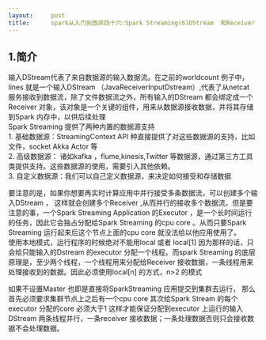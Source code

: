 ```yaml
---
layout:     post
title:      spark从入门到放弃四十六:Spark Streaming(6)DStream  和Receiver
---
```

<div id="article_content" class="article_content clearfix csdn-tracking-statistics" data-pid="blog" data-mod="popu_307" data-dsm="post">
								            <div id="content_views" class="markdown_views prism-atom-one-dark">
							<!-- flowchart 箭头图标 勿删 -->
							<svg xmlns="http://www.w3.org/2000/svg" style="display: none;"><path stroke-linecap="round" d="M5,0 0,2.5 5,5z" id="raphael-marker-block" style="-webkit-tap-highlight-color: rgba(0, 0, 0, 0);"></path></svg>
							<h2 id="1简介">1.简介</h2>

<p>输入DStream代表了来自数据源的输入数据流。在之前的worldcount  例子中，lines  就是一个输入DStream  （JavaReceiverInputDstream）,代表了从netcat   服务接收到数据流，除了文件数据流之外，所有输入的DStream 都会绑定成一个Receiver  对象，该对象是一个关键的组件，用来从数据源接收数据，并将其存储到Spark   内存中，以供后续处理 <br>
Spark Streaming   提供了两种内置的数据源支持 <br>
1.  基础数据源：StreamingContext   API  种直接提供了对这些数据源的支持，比如文件，socket  Akka  Actor   等 <br>
2. 高级数据源：  诸如kafka   ，flume,kinesis,Twitter  等数据源，通过第三方工具类提供支持。这些数据源的使用，需要引入其他依赖。 <br>
3. 自定义数据源：我们可以自己定义数据源，来决定如何接受和存储数据</p>

<p>要注意的是，如果你想要再实时计算应用中并行接受多条数据流，可以创建多个输入DStream   ，  这样就会创建多个Receiver  ,从而并行的接收多个数据流。但是要注意的事，一个Spark  Streaming    Application   的Executor   ，是一个长时间运行的任务，因此它会独占分配给Spark Streaming   的cpu  core   。从而只要Spark   Streaming   运行起来后这个节点上面的cpu  core   就没法给以他应用使用了。 <br>
使用本地模式，运行程序的时候绝对不能用local   或者 local[1]   因为那样的话，只会给只能输入的Dstream   的executor   分配一个线程。而spark  Streaming  的底层原理是，至少两个线程，一个线程用来分配给Receiver  接收数据，一条线程用来处理接收到的数据。因此必须使用local[n]  的方式，n&gt;2  的模式</p>

<p>如果不设置Master   也即是直接将SparkStreaming   应用提交到集群去运行，  那么首先必须要求集群节点上之后有一个cpu  core   其次给Spark Stream   的每个executor  分配的core   必须大于1  这样才能保证分配到executor  上运行的输入DStream   两条线程并行，一条receiver   接收数据；一条处理数据否则只会接收数据不会处理数据。</p>            </div>
						<link href="https://csdnimg.cn/release/phoenix/mdeditor/markdown_views-9e5741c4b9.css" rel="stylesheet">
                </div>